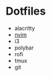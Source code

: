 # Dotfiles

- alacritty
- [nvim](https://github.com/piotrekkonczyk/nvim-config)
- i3
- polybar
- rofi
- tmux
- git
